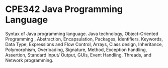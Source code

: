# CPE342 Java Programming Language

Syntax of Java programming language. Java technology, Object-Oriented Programming , Abstraction, Encapsulation, Packages, Identifiers, Keywords, Data Type, Expressions and Flow Control, Arrays, Class design, Inheritance, Polymorphism, Overloading, Signature, Method, Exception handling, Assertion, Standard Input/ Output, GUIs, Event Handling, Threads, and Network programming.
